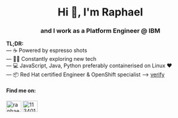 <h1 align="center">Hi 👋, I'm Raphael</h1>
<h3 align="center">
  and I work as a Platform Engineer @ IBM
</h3>

**TL;DR:**<br>
— ☕ Powered by espresso shots<br>
— 🧑‍💻 Constantly exploring new tech <br>
— 💻 JavaScript, Java, Python preferably containerised on Linux ❤️ <br>
— 📦 Red Hat certified Engineer & OpenShift specialist --> [verify](https://rhtapps.redhat.com/verify?certId=210-143-889)

<h4 align="left">Find me on:</h4>
<p align="left">
<a href="https://linkedin.com/in/raphael-tholl" target="blank"><img align="center" src="https://raw.githubusercontent.com/rahuldkjain/github-profile-readme-generator/master/src/images/icons/Social/linked-in-alt.svg" alt="raphael-tholl" height="30" width="40" /></a>
<a href="https://stackoverflow.com/users/11340132" target="blank"><img align="center" src="https://raw.githubusercontent.com/rahuldkjain/github-profile-readme-generator/master/src/images/icons/Social/stack-overflow.svg" alt="11340132" height="30" width="40" /></a>
</p>
